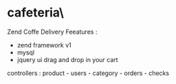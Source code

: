 # cafeteria\
Zend Coffe Delivery
Feeatures :
- zend framework v1
- mysql
- jquery ui drag and drop in your cart

controllers :
product - users - category - orders - checks
